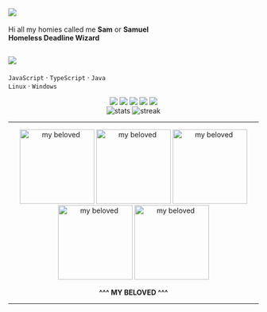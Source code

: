 ## <img src="https://img.shields.io/badge/About%20Me-%F0%9F%92%9C-%238A2BE2?style=flat-square" />

Hi all my homies called me **Sam** or **Samuel** <br>
**Homeless Deadline Wizard**


## <img src="https://img.shields.io/badge/Tech%20Stack-%F0%9F%92%AB-%23FF6EC7?style=flat-square" />
`JavaScript` · `TypeScript` · `Java`  
`Linux` · `Windows`  

<div align="center">

<!-- badges (subtle, purple/pink) -->
<img src="https://img.shields.io/badge/JavaScript-323330?logo=javascript&logoColor=F7DF1E&labelColor=1a122b&color=8a2be2" />
<img src="https://img.shields.io/badge/TypeScript-3178C6?logo=typescript&logoColor=fff&labelColor=1a122b&color=c54b8c" />
<img src="https://img.shields.io/badge/Java-007396?logo=openjdk&logoColor=fff&labelColor=1a122b&color=ff5da2" />
<img src="https://img.shields.io/badge/Linux-000?logo=linux&logoColor=fff&labelColor=1a122b&color=b86fff" />
<img src="https://img.shields.io/badge/Windows-0078D6?logo=windows&logoColor=fff&labelColor=1a122b&color=ff7ac6" />

</div>



<div align="center">

<!-- your stats (kept) -->
<img src="https://github-readme-stats.vercel.app/api?username=phiravit&show_icons=true&theme=radical" alt="stats" />

<!-- optional streak (purple theme) -->
<img src="https://github-readme-streak-stats.herokuapp.com?user=phiravit&theme=radical&hide_border=false" alt="streak" />

</div>

---

<div align="center">
  
<img src="https://media1.tenor.com/m/IB5Q5HXxJPAAAAAC/raiden-raiden-mei.gif" width="150" alt="my beloved" title="my beloved">
<img src="https://media1.tenor.com/m/EmKn9aIH5OEAAAAd/raiden-mei-honkai-impact-3rd.gif" width="150" alt="my beloved" title="my beloved">
<img src="https://media1.tenor.com/m/-eJvVUvlMQQAAAAC/sybau-mei-raiden-mei.gif" width="150" alt="my beloved" title="my beloved">
<img src="https://media1.tenor.com/m/EmKn9aIH5OEAAAAd/raiden-mei-honkai-impact-3rd.gif" width="150" alt="my beloved" title="my beloved">
<img src="https://media1.tenor.com/m/IB5Q5HXxJPAAAAAC/raiden-raiden-mei.gif" width="150" alt="my beloved" title="my beloved"><br>

<b>^^^ MY BELOVED ^^^</b>
</div>

---
